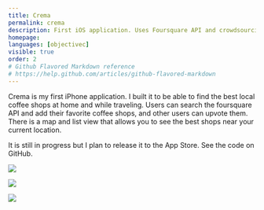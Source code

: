 ```yaml
---
title: Crema
permalink: crema
description: First iOS application. Uses Foursquare API and crowdsourcing to show you a map of the best coffee shops near you
homepage:
languages: [objectivec]
visible: true
order: 2
# Github Flavored Markdown reference
# https://help.github.com/articles/github-flavored-markdown
---
```


Crema is my first iPhone application. I built it to be able to find the best local coffee shops at home and while traveling. Users can search the foursquare API and add their favorite coffee shops, and other users can upvote them. There is a map and list view that allows you to see the best shops near your current location.

It is still in progress but I plan to release it to the App Store. See the code on GitHub.

![](https://raw.github.com/jeffrwells/coderbase.io-staging/master/projects/photos/loadingscreen.png)

![](https://raw.github.com/jeffrwells/coderbase.io-staging/master/projects/photos/map.png)

![](https://raw.github.com/jeffrwells/coderbase.io-staging/master/projects/photos/search.png)
